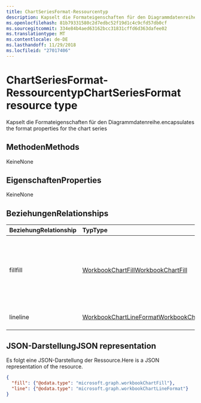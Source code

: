 ```yaml
---
title: ChartSeriesFormat-Ressourcentyp
description: Kapselt die Formateigenschaften für den Diagrammdatenreihe.
ms.openlocfilehash: 81b79331580c2d7edbc52f19d1c4c9cfd57db0cf
ms.sourcegitcommit: 334e84b4aed63162bcc31831cffd6d363dafee02
ms.translationtype: MT
ms.contentlocale: de-DE
ms.lasthandoff: 11/29/2018
ms.locfileid: "27017406"
---
```

# <a name="chartseriesformat-resource-type"></a><span data-ttu-id="bb31e-103">ChartSeriesFormat-Ressourcentyp</span><span class="sxs-lookup"><span data-stu-id="bb31e-103">ChartSeriesFormat resource type</span></span>

<span data-ttu-id="bb31e-104">Kapselt die Formateigenschaften für den Diagrammdatenreihe.</span><span class="sxs-lookup"><span data-stu-id="bb31e-104">encapsulates the format properties for the chart series</span></span>


## <a name="methods"></a><span data-ttu-id="bb31e-105">Methoden</span><span class="sxs-lookup"><span data-stu-id="bb31e-105">Methods</span></span>
<span data-ttu-id="bb31e-106">Keine</span><span class="sxs-lookup"><span data-stu-id="bb31e-106">None</span></span>

## <a name="properties"></a><span data-ttu-id="bb31e-107">Eigenschaften</span><span class="sxs-lookup"><span data-stu-id="bb31e-107">Properties</span></span>
<span data-ttu-id="bb31e-108">Keine</span><span class="sxs-lookup"><span data-stu-id="bb31e-108">None</span></span>

## <a name="relationships"></a><span data-ttu-id="bb31e-109">Beziehungen</span><span class="sxs-lookup"><span data-stu-id="bb31e-109">Relationships</span></span>
| <span data-ttu-id="bb31e-110">Beziehung</span><span class="sxs-lookup"><span data-stu-id="bb31e-110">Relationship</span></span> | <span data-ttu-id="bb31e-111">Typ</span><span class="sxs-lookup"><span data-stu-id="bb31e-111">Type</span></span>   |<span data-ttu-id="bb31e-112">Beschreibung</span><span class="sxs-lookup"><span data-stu-id="bb31e-112">Description</span></span>|
|:---------------|:--------|:----------|
|<span data-ttu-id="bb31e-113">fill</span><span class="sxs-lookup"><span data-stu-id="bb31e-113">fill</span></span>|[<span data-ttu-id="bb31e-114">WorkbookChartFill</span><span class="sxs-lookup"><span data-stu-id="bb31e-114">WorkbookChartFill</span></span>](chartfill.md)|<span data-ttu-id="bb31e-p101">Stellt die Füllung einer Diagrammdatenreihe dar, einschließlich Informationen zur Hintergrundformatierung. Schreibgeschützt.</span><span class="sxs-lookup"><span data-stu-id="bb31e-p101">Represents the fill format of a chart series, which includes background formating information. Read-only.</span></span>|
|<span data-ttu-id="bb31e-117">line</span><span class="sxs-lookup"><span data-stu-id="bb31e-117">line</span></span>|[<span data-ttu-id="bb31e-118">WorkbookChartLineFormat</span><span class="sxs-lookup"><span data-stu-id="bb31e-118">WorkbookChartLineFormat</span></span>](chartlineformat.md)|<span data-ttu-id="bb31e-p102">Die Zeilenformatierung. Schreibgeschützt.</span><span class="sxs-lookup"><span data-stu-id="bb31e-p102">Represents line formatting. Read-only.</span></span>|


## <a name="json-representation"></a><span data-ttu-id="bb31e-121">JSON-Darstellung</span><span class="sxs-lookup"><span data-stu-id="bb31e-121">JSON representation</span></span>

<span data-ttu-id="bb31e-122">Es folgt eine JSON-Darstellung der Ressource.</span><span class="sxs-lookup"><span data-stu-id="bb31e-122">Here is a JSON representation of the resource.</span></span>

<!--{
  "blockType": "resource",
  "optionalProperties": [],
  "baseType": "microsoft.graph.entity",
  "@odata.type": "microsoft.graph.workbookChartSeriesFormat"
}-->

```json
{
  "fill": {"@odata.type": "microsoft.graph.workbookChartFill"},
  "line": {"@odata.type": "microsoft.graph.workbookChartLineFormat"}
}
```


<!-- uuid: 8fcb5dbc-d5aa-4681-8e31-b001d5168d79
2015-10-25 14:57:30 UTC -->
<!-- {
  "type": "#page.annotation",
  "description": "ChartSeriesFormat resource",
  "keywords": "",
  "section": "documentation",
  "tocPath": ""
}-->